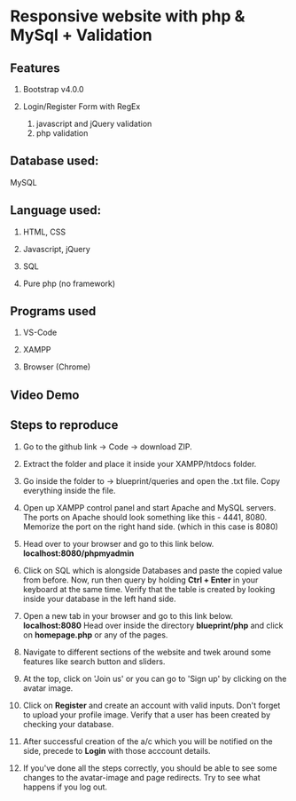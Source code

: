 # Responsive website with php & MySql + Validation


## Features

1. Bootstrap v4.0.0

1. Login/Register Form with RegEx

   1. javascript and jQuery validation
   1. php validation


## Database used: 

MySQL


## Language used: 

1. HTML, CSS

1. Javascript, jQuery

1. SQL

1. Pure php (no framework)


## Programs used

1. VS-Code

1. XAMPP

1. Browser (Chrome)


## Video Demo

[link text itself]: http://www.reddit.com


## Steps to reproduce

1. Go to the github link -> Code -> download ZIP.

1. Extract the folder and place it inside your XAMPP/htdocs folder.

1. Go inside the folder to -> blueprint/queries and open the .txt file.
   Copy everything inside the file.

1. Open up XAMPP control panel and start Apache and MySQL servers. 
   The ports on Apache should look something like this - 4441, 8080. 
   Memorize the port on the right hand side. (which in this case is 8080)
   
1. Head over to your browser and go to this link below.
   **localhost:8080/phpmyadmin**
   
1. Click on SQL which is alongside Databases and paste the copied value from before. 
   Now, run then query by holding **Ctrl + Enter** in your keyboard at the same time.
   Verify that the table is created by looking inside your database in the left hand side.

1. Open a new tab in your browser and go to this link below.
   **localhost:8080**
   Head over inside the directory **blueprint/php** and click on **homepage.php** or any of the pages. 

1. Navigate to different sections of the website and twek around some features like search button and sliders.

1. At the top, click on 'Join us' or  you can go to 'Sign up' by clicking on the avatar image.

1. Click on **Register** and create an account with valid inputs. Don't forget to upload your profile image. 
   Verify that a user has been created by checking your database.

1. After successful creation of the a/c which you will be notified on the side, 
   precede to **Login** with those acccount details.

1. If you've done all the steps correctly, you should be able to see some changes to the avatar-image and page redirects. 
   Try to see what happens if you log out.
